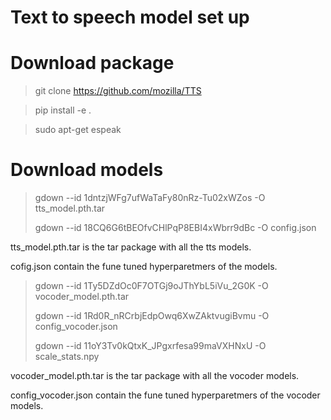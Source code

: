 # Text to speech model set up
# Download package
> git clone https://github.com/mozilla/TTS

> pip install -e .

> sudo apt-get espeak
# Download models
> gdown --id 1dntzjWFg7ufWaTaFy80nRz-Tu02xWZos -O tts_model.pth.tar
> 
> gdown --id 18CQ6G6tBEOfvCHlPqP8EBI4xWbrr9dBc -O config.json

tts_model.pth.tar is the tar package with all the tts models.

cofig.json contain the fune tuned hyperparetmers of the models.

>gdown --id 1Ty5DZdOc0F7OTGj9oJThYbL5iVu_2G0K -O vocoder_model.pth.tar
>
>gdown --id 1Rd0R_nRCrbjEdpOwq6XwZAktvugiBvmu -O config_vocoder.json
>
>gdown --id 11oY3Tv0kQtxK_JPgxrfesa99maVXHNxU -O scale_stats.npy

vocoder_model.pth.tar is the tar package with all the vocoder models.

config_vocoder.json contain the fune tuned hyperparetmers of the  vocoder models. 
